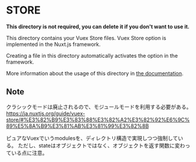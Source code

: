 # STORE

**This directory is not required, you can delete it if you don't want to use it.**

This directory contains your Vuex Store files.
Vuex Store option is implemented in the Nuxt.js framework.

Creating a file in this directory automatically activates the option in the framework.

More information about the usage of this directory in [the documentation](https://nuxtjs.org/guide/vuex-store).


## Note

クラシックモードは廃止されるので、モジュールモードを利用する必要がある。
https://ja.nuxtjs.org/guide/vuex-store/#%E3%82%B9%E3%83%88%E3%82%A2%E3%82%92%E6%9C%89%E5%8A%B9%E3%81%AB%E3%81%99%E3%82%8B

ピュアなVuexでいうmodulesを、ディレクトリ構造で実現しつつ強制している。
ただし、stateはオブジェクトではなく、オブジェクトを返す関数に変わっている点に注意。
